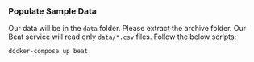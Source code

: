 ### Populate Sample Data

Our data will be in the `data` folder. Please extract the archive folder. Our 
Beat service will read only `data/*.csv` files. Follow the below scripts:

```
docker-compose up beat
```

